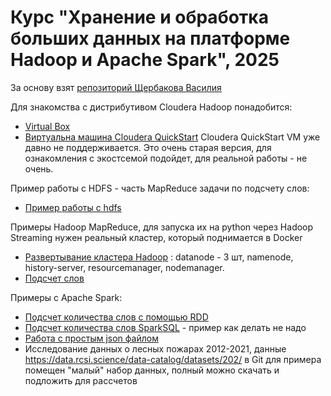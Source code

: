 # Курс "Хранение и обработка больших данных на платформе Hadoop и Apache Spark",  2025

За основу взят [репозиторий Щербакова Василия](https://github.com/sh-vasily/bigdata-2024)

Для знакомства с дистрибутивом Cloudera Hadoop понадобится:
- [Virtual Box](https://www.virtualbox.org/wiki/Downloads)
- [Виртуальна машина Cloudera QuickStart](https://downloads.cloudera.com/demo_vm/virtualbox/cloudera-quickstart-vm-5.12.0-0-virtualbox.zip)
Cloudera QuickStart VM уже давно не поддерживается. Это очень старая версия, для ознакомления с экостсемой подойдет, для реальной работы - не очень.  

Пример работы с HDFS - часть MapReduce задачи по подсчету слов:
- [Пример работы с hdfs](map-reduce/words-count/execute.sh)

Примеры Hadoop MapReduce, для запуска их на python через Hadoop Streaming нужен реальный кластер, который поднимается в Docker 
- [Развертывание кластера Hadoop](docker) : datanode - 3 шт, namenode, history-server, resourcemanager, nodemanager.
- [Подсчет слов](map-reduce/words-count)

Примеры c Apache Spark:
- [Подсчет количества слов с помощью RDD](spark/wordcount-rdd.py)
- [Подсчет количества слов SparkSQL](spark/wordcount-sql.py) - пример как делать не надо
- [Работа с простым json файлом](/spark/dataset-json.py) 
- Исследование данных о лесных пожарах 2012-2021, данные https://data.rcsi.science/data-catalog/datasets/202/
  в Git для примера помещен "малый" набор данных, полный можно скачать и подложить для рассчетов




